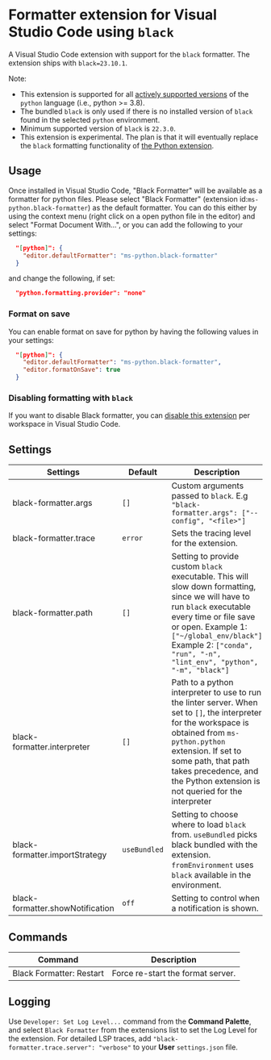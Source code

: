 # Formatter extension for Visual Studio Code using `black`

A Visual Studio Code extension with support for the `black` formatter. The extension ships with `black=23.10.1`.

Note:

-   This extension is supported for all [actively supported versions](https://devguide.python.org/#status-of-python-branches) of the `python` language (i.e., python >= 3.8).
-   The bundled `black` is only used if there is no installed version of `black` found in the selected `python` environment.
-   Minimum supported version of `black` is `22.3.0`.
-   This extension is experimental. The plan is that it will eventually replace the `black` formatting functionality of [the Python extension](https://marketplace.visualstudio.com/items?itemName=ms-python.python).

## Usage

Once installed in Visual Studio Code, "Black Formatter" will be available as a formatter for python files. Please select "Black Formatter" (extension id:`ms-python.black-formatter`) as the default formatter. You can do this either by using the context menu (right click on a open python file in the editor) and select "Format Document With...", or you can add the following to your settings:

```json
  "[python]": {
    "editor.defaultFormatter": "ms-python.black-formatter"
  }
```

and change the following, if set:

```json
  "python.formatting.provider": "none"
```

### Format on save

You can enable format on save for python by having the following values in your settings:

```json
  "[python]": {
    "editor.defaultFormatter": "ms-python.black-formatter",
    "editor.formatOnSave": true
  }
```

### Disabling formatting with `black`

If you want to disable Black formatter, you can [disable this extension](https://code.visualstudio.com/docs/editor/extension-marketplace#_disable-an-extension) per workspace in Visual Studio Code.

## Settings

| Settings                         | Default      | Description                                                                                                                                                                                                                                                                   |
| -------------------------------- | ------------ | ----------------------------------------------------------------------------------------------------------------------------------------------------------------------------------------------------------------------------------------------------------------------------- |
| black-formatter.args             | `[]`         | Custom arguments passed to `black`. E.g `"black-formatter.args": ["--config", "<file>"]`                                                                                                                                                                                     |
| black-formatter.trace            | `error`      | Sets the tracing level for the extension.                                                                                                                                                                                                                                     |
| black-formatter.path             | `[]`         | Setting to provide custom `black` executable. This will slow down formatting, since we will have to run `black` executable every time or file save or open. Example 1: `["~/global_env/black"]` Example 2: `["conda", "run", "-n", "lint_env", "python", "-m", "black"]`      |
| black-formatter.interpreter      | `[]`         | Path to a python interpreter to use to run the linter server. When set to `[]`, the interpreter for the workspace is obtained from `ms-python.python` extension. If set to some path, that path takes precedence, and the Python extension is not queried for the interpreter |
| black-formatter.importStrategy   | `useBundled` | Setting to choose where to load `black` from. `useBundled` picks black bundled with the extension. `fromEnvironment` uses `black` available in the environment.                                                                                                               |
| black-formatter.showNotification | `off`        | Setting to control when a notification is shown.                                                                                                                                                                                                                              |

## Commands

| Command                  | Description                       |
| ------------------------ | --------------------------------- |
| Black Formatter: Restart | Force re-start the format server. |

## Logging

Use `Developer: Set Log Level...` command from the **Command Palette**, and select `Black Formatter` from the extensions list to set the Log Level for the extension. For detailed LSP traces, add `"black-formatter.trace.server": "verbose"` to your **User** `settings.json` file.
